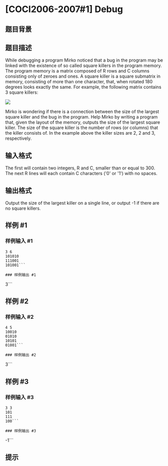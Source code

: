 # [COCI2006-2007#1] Debug

## 题目背景



## 题目描述

While debugging a program Mirko noticed that a bug in the program may be linked with the existence of so called square killers in the program memory. The program memory is a matrix composed of R rows and C columns consisting only of zeroes and ones. A square killer is a square submatrix in memory, consisting of more than one character, that, when rotated 180 degrees looks exactly the same. For example, the following matrix contains 3 square killers:

![](https://cdn.luogu.com.cn/upload/pic/15764.png)

Mirko is wondering if there is a connection between the size of the largest square killer and the bug in the program. Help Mirko by writing a program that, given the layout of the memory, outputs the size of the largest square killer. The size of the square killer is the number of rows (or columns) that the killer consists of. In the example above the killer sizes are 2, 2 and 3, respectively.

## 输入格式

The first will contain two integers, R and C, smaller than or equal to 300.
The next R lines will each contain C characters ('0' or '1') with no spaces.

## 输出格式

Output the size of the largest killer on a single line, or output -1 if there are no square killers.

## 样例 #1

### 样例输入 #1
```
3 6
101010
111001
101001```

### 样例输出 #1

```
3```

## 样例 #2

### 样例输入 #2
```
4 5
10010
01010
10101
01001```

### 样例输出 #2

```
3```

## 样例 #3

### 样例输入 #3
```
3 3
101
111
100```

### 样例输出 #3

```
-1```

## 提示


